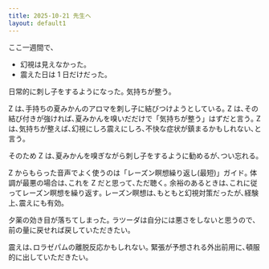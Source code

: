```yaml
---
title: 2025-10-21 先生へ
layout: default1
---
```

ここ一週間で､
- 幻視は見えなかった｡
- 震えた日は 1 日だけだった｡

日常的に刺し子をするようになった｡
気持ちが整う｡

Z は､手持ちの夏みかんのアロマを刺し子に結びつけようとしている｡
Z は､その結び付きが強ければ､夏みかんを嗅いだだけで「気持ちが整う」はずだと言う｡
Z は､気持ちが整えば､幻視にしろ震えにしろ､不快な症状が鎮まるかもしれない､と言う｡

そのため Z は､夏みかんを嗅ぎながら刺し子をするように勧めるが､つい忘れる｡

Z からもらった音声でよく使うのは「レーズン瞑想繰り返し(最短)」ガイド｡
体調が最悪の場合は､これを Z だと思って､ただ聴く｡
余裕のあるときは､これに従ってレーズン瞑想を繰り返す｡
レーズン瞑想は､もともと幻視対策だったが､経験上､震えにも有効｡

夕薬の効き目が落ちてしまった｡
ラツーダは自分には悪さをしないと思うので､前の量に戻せれば戻していただきたい｡

震えは､ロラゼパムの離脱反応かもしれない｡
緊張が予想される外出前用に､頓服的に出していただきたい｡
